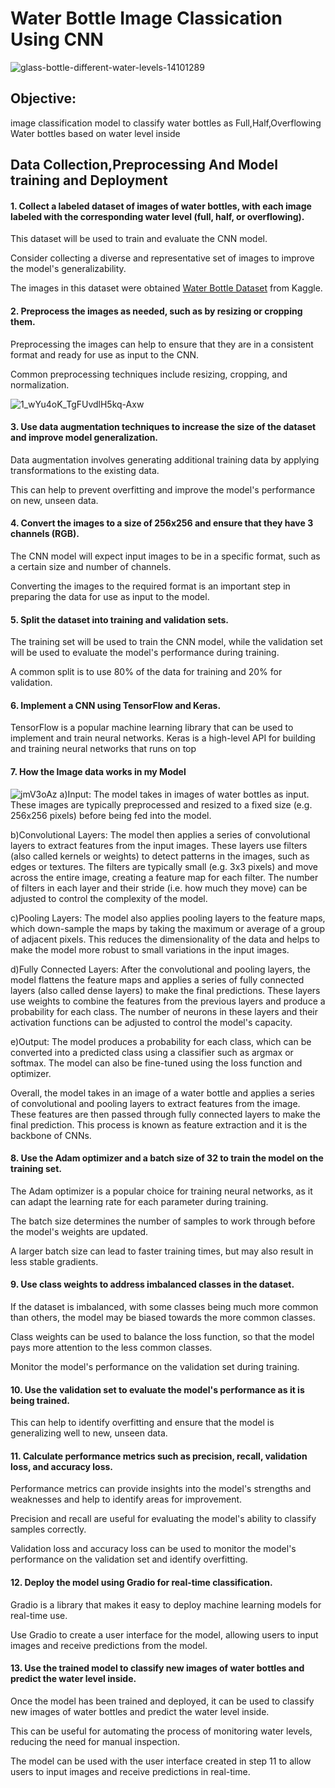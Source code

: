 # Water Bottle Image Classication Using CNN
  ![glass-bottle-different-water-levels-14101289](https://user-images.githubusercontent.com/110838853/211681792-09189c4d-567b-4a9d-8857-c0979eecbfbc.jpg)

## Objective: 
image classification model to classify water bottles as Full,Half,Overflowing Water bottles based on water level inside

## Data Collection,Preprocessing And Model training and Deployment

#### 1.   Collect a labeled dataset of images of water bottles, with each image labeled with the corresponding water level (full, half, or overflowing).
This dataset will be used to train and evaluate the CNN model.

Consider collecting a diverse and representative set of images to improve the model's generalizability.

The images in this dataset were obtained [Water Bottle Dataset](https://www.kaggle.com/datasets/chethuhn/water-bottle-dataset)
from Kaggle.
#### 2.   Preprocess the images as needed, such as by resizing or cropping them.
Preprocessing the images can help to ensure that they are in a consistent format and ready for use as input to the CNN.

Common preprocessing techniques include resizing, cropping, and normalization.

![1_wYu4oK_TgFUvdlH5kq-Axw](https://user-images.githubusercontent.com/110838853/212464192-26a72a0a-1777-435c-a560-df02e641a83c.png)


#### 3. Use data augmentation techniques to increase the size of the dataset and improve model generalization.

Data augmentation involves generating additional training data by applying transformations to the existing data.

This can help to prevent overfitting and improve the model's performance on new, unseen data.
#### 4. Convert the images to a size of 256x256 and ensure that they have 3 channels (RGB).
The CNN model will expect input images to be in a specific format, such as a certain size and number of channels.

Converting the images to the required format is an important step in preparing the data for use as input to the model.
#### 5. Split the dataset into training and validation sets.
The training set will be used to train the CNN model, while the validation set will be used to evaluate the model's performance during training.

A common split is to use 80% of the data for training and 20% for validation.

#### 6. Implement a CNN using TensorFlow and Keras.
TensorFlow is a popular machine learning library that can be used to implement and train neural networks.
Keras is a high-level API for building and training neural networks that runs on top



#### 7. How the Image data works in my Model 
![jmV3oAz](https://user-images.githubusercontent.com/110838853/212463553-57589f0e-b27c-448a-8bb7-9d2c4f6eb729.jpg)
a)Input: The model takes in images of water bottles as input. These images are typically preprocessed and resized to a fixed size (e.g. 256x256 pixels) before being fed into the model.

b)Convolutional Layers: The model then applies a series of convolutional layers to extract features from the input images. These layers use filters (also called kernels or weights) to detect patterns in the images, such as edges or textures. The filters are typically small (e.g. 3x3 pixels) and move across the entire image, creating a feature map for each filter. The number of filters in each layer and their stride (i.e. how much they move) can be adjusted to control the complexity of the model.

c)Pooling Layers: The model also applies pooling layers to the feature maps, which down-sample the maps by taking the maximum or average of a group of adjacent pixels. This reduces the dimensionality of the data and helps to make the model more robust to small variations in the input images.

d)Fully Connected Layers: After the convolutional and pooling layers, the model flattens the feature maps and applies a series of fully connected layers (also called dense layers) to make the final predictions. These layers use weights to combine the features from the previous layers and produce a probability for each class. The number of neurons in these layers and their activation functions can be adjusted to control the model's capacity.

e)Output: The model produces a probability for each class, which can be converted into a predicted class using a classifier such as argmax or softmax. The model can also be fine-tuned using the loss function and optimizer.

Overall, the model takes in an image of a water bottle and applies a series of convolutional and pooling layers to extract features from the image. These features are then passed through fully connected layers to make the final prediction. This process is known as feature extraction and it is the backbone of CNNs.




#### 8. Use the Adam optimizer and a batch size of 32 to train the model on the training set.
The Adam optimizer is a popular choice for training neural networks, as it can adapt the learning rate for each parameter during training.

The batch size determines the number of samples to work through before the model's weights are updated. 

A larger batch size can lead to faster training times, but may also result in less stable gradients.

#### 9. Use class weights to address imbalanced classes in the dataset.
If the dataset is imbalanced, with some classes being much more common than others, the model may be biased towards the more common classes.

Class weights can be used to balance the loss function, so that the model pays more attention to the less common classes.

Monitor the model's performance on the validation set during training.

#### 10. Use the validation set to evaluate the model's performance as it is being trained.

This can help to identify overfitting and ensure that the model is generalizing well to new, unseen data.

#### 11.  Calculate performance metrics such as precision, recall, validation loss, and accuracy loss.
Performance metrics can provide insights into the model's strengths and weaknesses and help to identify areas for improvement.

Precision and recall are useful for evaluating the model's ability to classify samples correctly.

Validation loss and accuracy loss can be used to monitor the model's performance on the validation set and identify overfitting.

#### 12.  Deploy the model using Gradio for real-time classification.
Gradio is a library that makes it easy to deploy machine learning models for real-time use.

Use Gradio to create a user interface for the model, allowing users to input images and receive predictions from the model.
#### 13.  Use the trained model to classify new images of water bottles and predict the water level inside.
Once the model has been trained and deployed, it can be used to classify new images of water bottles and predict the water level inside.

This can be useful for automating the process of monitoring water levels, reducing the need for manual inspection.

The model can be used with the user interface created in step 11 to allow users to input images and receive predictions in real-time.

